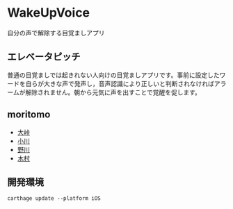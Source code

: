 # WakeUpVoice 
自分の声で解除する目覚ましアプリ

## エレベータピッチ
普通の目覚ましでは起きれない人向けの目覚ましアプリです。事前に設定したワードを自らが大きな声で発声し，音声認識により正しいと判断されなければアラームが解除されません。朝から元気に声を出すことで覚醒を促します。

## moritomo
* [大峠](https://github.com/meokz)
* [小川](https://github.com/taiga-ogawa)
* [野川](https://github.com/naruchan)
* [木村](https://github.com/kmr-ryo)

## 開発環境
`carthage update --platform iOS`

